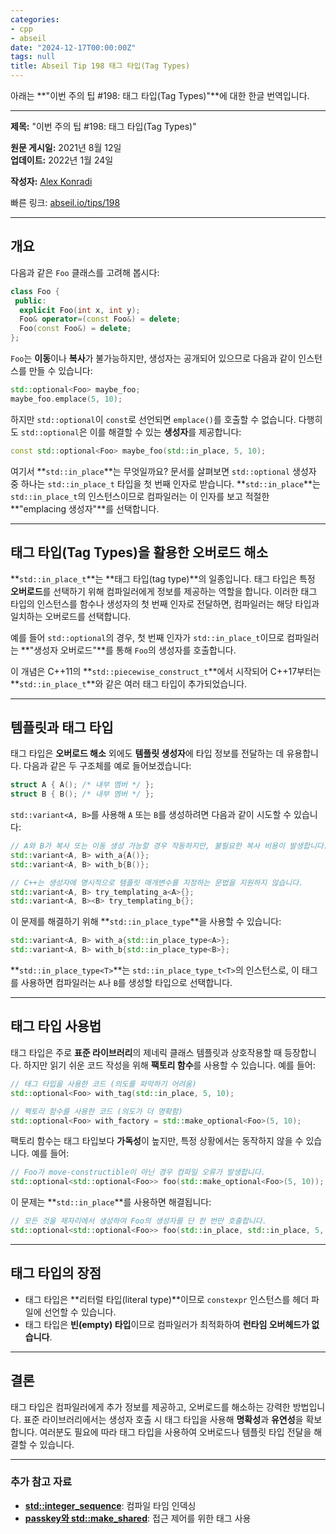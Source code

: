 ```yaml
---
categories:
- cpp
- abseil
date: "2024-12-17T00:00:00Z"
tags: null
title: Abseil Tip 198 태그 타입(Tag Types)
---
```


아래는 **"이번 주의 팁 #198: 태그 타입(Tag Types)"**에 대한 한글 번역입니다.

---

**제목:** "이번 주의 팁 #198: 태그 타입(Tag Types)"  

**원문 게시일:** 2021년 8월 12일  
**업데이트:** 2022년 1월 24일  

**작성자:** [Alex Konradi](mailto:akonradi@google.com)  

빠른 링크: [abseil.io/tips/198](https://abseil.io/tips/198)  

---

## **개요**

다음과 같은 `Foo` 클래스를 고려해 봅시다:

```cpp
class Foo {
 public:
  explicit Foo(int x, int y);
  Foo& operator=(const Foo&) = delete;
  Foo(const Foo&) = delete;
};
```

`Foo`는 **이동**이나 **복사**가 불가능하지만, 생성자는 공개되어 있으므로 다음과 같이 인스턴스를 만들 수 있습니다:

```cpp
std::optional<Foo> maybe_foo;
maybe_foo.emplace(5, 10);
```

하지만 `std::optional`이 `const`로 선언되면 `emplace()`를 호출할 수 없습니다. 다행히도 `std::optional`은 이를 해결할 수 있는 **생성자**를 제공합니다:

```cpp
const std::optional<Foo> maybe_foo(std::in_place, 5, 10);
```

여기서 **`std::in_place`**는 무엇일까요? 문서를 살펴보면 `std::optional` 생성자 중 하나는 `std::in_place_t` 타입을 첫 번째 인자로 받습니다. **`std::in_place`**는 `std::in_place_t`의 인스턴스이므로 컴파일러는 이 인자를 보고 적절한 **"emplacing 생성자"**를 선택합니다.

---

## **태그 타입(Tag Types)을 활용한 오버로드 해소**

**`std::in_place_t`**는 **태그 타입(tag type)**의 일종입니다. 태그 타입은 특정 **오버로드**를 선택하기 위해 컴파일러에게 정보를 제공하는 역할을 합니다. 이러한 태그 타입의 인스턴스를 함수나 생성자의 첫 번째 인자로 전달하면, 컴파일러는 해당 타입과 일치하는 오버로드를 선택합니다.

예를 들어 `std::optional`의 경우, 첫 번째 인자가 `std::in_place_t`이므로 컴파일러는 **"생성자 오버로드"**를 통해 `Foo`의 생성자를 호출합니다.

이 개념은 C++11의 **`std::piecewise_construct_t`**에서 시작되어 C++17부터는 **`std::in_place_t`**와 같은 여러 태그 타입이 추가되었습니다.

---

## **템플릿과 태그 타입**

태그 타입은 **오버로드 해소** 외에도 **템플릿 생성자**에 타입 정보를 전달하는 데 유용합니다. 다음과 같은 두 구조체를 예로 들어보겠습니다:

```cpp
struct A { A(); /* 내부 멤버 */ };
struct B { B(); /* 내부 멤버 */ };
```

`std::variant<A, B>`를 사용해 `A` 또는 `B`를 생성하려면 다음과 같이 시도할 수 있습니다:

```cpp
// A와 B가 복사 또는 이동 생성 가능할 경우 작동하지만, 불필요한 복사 비용이 발생합니다.
std::variant<A, B> with_a{A()};
std::variant<A, B> with_b{B()};

// C++는 생성자에 명시적으로 템플릿 매개변수를 지정하는 문법을 지원하지 않습니다.
std::variant<A, B> try_templating_a<A>{};
std::variant<A, B><B> try_templating_b{};
```

이 문제를 해결하기 위해 **`std::in_place_type`**을 사용할 수 있습니다:

```cpp
std::variant<A, B> with_a{std::in_place_type<A>};
std::variant<A, B> with_b{std::in_place_type<B>};
```

**`std::in_place_type<T>`**는 `std::in_place_type_t<T>`의 인스턴스로, 이 태그를 사용하면 컴파일러는 `A`나 `B`를 생성할 타입으로 선택합니다.

---

## **태그 타입 사용법**

태그 타입은 주로 **표준 라이브러리**의 제네릭 클래스 템플릿과 상호작용할 때 등장합니다. 하지만 읽기 쉬운 코드 작성을 위해 **팩토리 함수**를 사용할 수 있습니다. 예를 들어:

```cpp
// 태그 타입을 사용한 코드 (의도를 파악하기 어려움)
std::optional<Foo> with_tag(std::in_place, 5, 10);

// 팩토리 함수를 사용한 코드 (의도가 더 명확함)
std::optional<Foo> with_factory = std::make_optional<Foo>(5, 10);
```

팩토리 함수는 태그 타입보다 **가독성**이 높지만, 특정 상황에서는 동작하지 않을 수 있습니다. 예를 들어:

```cpp
// Foo가 move-constructible이 아닌 경우 컴파일 오류가 발생합니다.
std::optional<std::optional<Foo>> foo(std::make_optional<Foo>(5, 10));
```

이 문제는 **`std::in_place`**를 사용하면 해결됩니다:

```cpp
// 모든 것을 제자리에서 생성하여 Foo의 생성자를 단 한 번만 호출합니다.
std::optional<std::optional<Foo>> foo(std::in_place, std::in_place, 5, 10);
```

---

## **태그 타입의 장점**

- 태그 타입은 **리터럴 타입(literal type)**이므로 `constexpr` 인스턴스를 헤더 파일에 선언할 수 있습니다.  
- 태그 타입은 **빈(empty) 타입**이므로 컴파일러가 최적화하여 **런타임 오버헤드가 없습니다**.

---

## **결론**

태그 타입은 컴파일러에게 추가 정보를 제공하고, 오버로드를 해소하는 강력한 방법입니다. 표준 라이브러리에서는 생성자 호출 시 태그 타입을 사용해 **명확성**과 **유연성**을 확보합니다. 여러분도 필요에 따라 태그 타입을 사용하여 오버로드나 템플릿 타입 전달을 해결할 수 있습니다.  

---

### **추가 참고 자료**

- **[std::integer_sequence](https://en.cppreference.com/w/cpp/utility/integer_sequence)**: 컴파일 타임 인덱싱  
- **[passkey와 std::make_shared](/tips/134#what-about-stdshared-ptr)**: 접근 제어를 위한 태그 사용  

